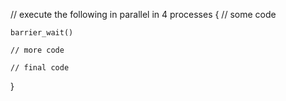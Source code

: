 
// execute the following in parallel in 4 processes
{
    // some code

    barrier_wait()

    // more code

    // final code
}


